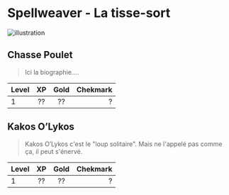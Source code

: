 # Spellweaver - La tisse-sort

![illustration][image]

## Chasse Poulet

> Ici la biographie....

| Level | XP  | Gold | Chekmark |
|:----- |:---:|:----:| --------:|
| 1     | ??  | ??   | ?        |

## Kakos O’Lykos

> Kakos O’Lykos c'est le "loup solitaire". Mais ne l'appelé pas comme ça, il peut s'énervé.

| Level | XP  | Gold | Chekmark |
|:----- |:---:|:----:| --------:|
| 1     | ??  | ??   | ?        |

<!-- images references -->

[image]: https://cf.geekdo-images.com/large/img/QW-uub2vPLUeQdU9sVE8PdoSt5A=/fit-in/1024x1024/filters:no_upscale()/pic3724906.jpg "Image"

